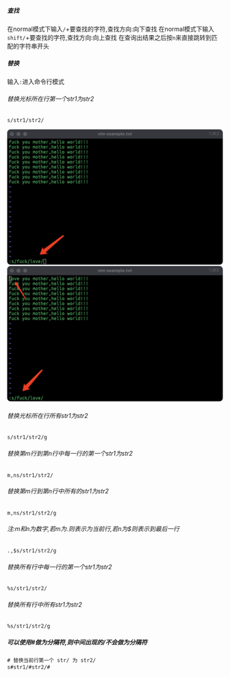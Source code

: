 ##### 查找
在normal模式下输入`/`+要查找的字符,查找方向:向下查找
在normal模式下输入`shift/`+要查找的字符,查找方向:向上查找
在查询出结果之后按`n`来直接跳转到匹配的字符串开头

##### 替换
输入`:`进入命令行模式
###### 替换光标所在行第一个str1为str2
```shell
s/str1/str2/
```
![image](./imgs/01.png)
![image](./imgs/02.png)

###### 替换光标所在行所有str1为str2
```shell
s/str1/str2/g
```
###### 替换第m行到第n行中每一行的第一个str1为str2
```shell
m,ns/str1/str2/
```
###### 替换第m行到第n行中所有的str1为str2
```shell
m,ns/str1/str2/g
```
###### 注:m和n为数字,若m为.则表示为当前行,若n为$则表示到最后一行
```shell
.,$s/str1/str2/g
```

###### 替换所有行中每一行的第一个str1为str2
```shell
%s/str1/str2/
```
###### 替换所有行中所有str1为str2
```shell
%s/str1/str2/g
```
##### 可以使用#做为分隔符,则中间出现的/不会做为分隔符
```shell
# 替换当前行第一个 str/ 为 str2/
s#str1/#str2/#
```
